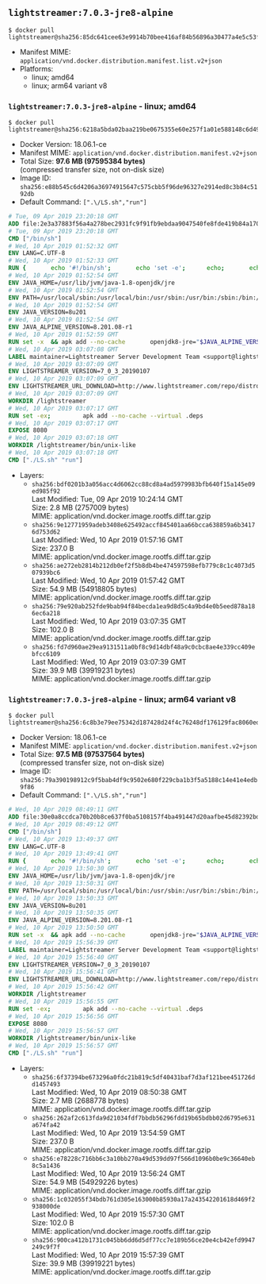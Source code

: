 ## `lightstreamer:7.0.3-jre8-alpine`

```console
$ docker pull lightstreamer@sha256:85dc641cee63e9914b70bee416af84b56896a30477a4e5c53fe864121dbd06ca
```

-	Manifest MIME: `application/vnd.docker.distribution.manifest.list.v2+json`
-	Platforms:
	-	linux; amd64
	-	linux; arm64 variant v8

### `lightstreamer:7.0.3-jre8-alpine` - linux; amd64

```console
$ docker pull lightstreamer@sha256:6218a5bda02baa219be0675355e60e257f1a01e588148c6d4951ea552ffc060a
```

-	Docker Version: 18.06.1-ce
-	Manifest MIME: `application/vnd.docker.distribution.manifest.v2+json`
-	Total Size: **97.6 MB (97595384 bytes)**  
	(compressed transfer size, not on-disk size)
-	Image ID: `sha256:e88b545c6d4206a36974915647c575cbb5f96de96327e2914ed8c3b84c5192db`
-	Default Command: `[".\/LS.sh","run"]`

```dockerfile
# Tue, 09 Apr 2019 23:20:18 GMT
ADD file:2e3a37883f56a4a278bec2931fc9f91fb9ebdaa9047540fe8fde419b84a1701b in / 
# Tue, 09 Apr 2019 23:20:18 GMT
CMD ["/bin/sh"]
# Wed, 10 Apr 2019 01:52:32 GMT
ENV LANG=C.UTF-8
# Wed, 10 Apr 2019 01:52:33 GMT
RUN { 		echo '#!/bin/sh'; 		echo 'set -e'; 		echo; 		echo 'dirname "$(dirname "$(readlink -f "$(which javac || which java)")")"'; 	} > /usr/local/bin/docker-java-home 	&& chmod +x /usr/local/bin/docker-java-home
# Wed, 10 Apr 2019 01:52:54 GMT
ENV JAVA_HOME=/usr/lib/jvm/java-1.8-openjdk/jre
# Wed, 10 Apr 2019 01:52:54 GMT
ENV PATH=/usr/local/sbin:/usr/local/bin:/usr/sbin:/usr/bin:/sbin:/bin:/usr/lib/jvm/java-1.8-openjdk/jre/bin:/usr/lib/jvm/java-1.8-openjdk/bin
# Wed, 10 Apr 2019 01:52:54 GMT
ENV JAVA_VERSION=8u201
# Wed, 10 Apr 2019 01:52:54 GMT
ENV JAVA_ALPINE_VERSION=8.201.08-r1
# Wed, 10 Apr 2019 01:52:59 GMT
RUN set -x 	&& apk add --no-cache 		openjdk8-jre="$JAVA_ALPINE_VERSION" 	&& [ "$JAVA_HOME" = "$(docker-java-home)" ]
# Wed, 10 Apr 2019 03:07:08 GMT
LABEL maintainer=Lightstreamer Server Development Team <support@lightstreamer.com>
# Wed, 10 Apr 2019 03:07:09 GMT
ENV LIGHTSTREAMER_VERSION=7_0_3_20190107
# Wed, 10 Apr 2019 03:07:09 GMT
ENV LIGHTSTREAMER_URL_DOWNLOAD=http://www.lightstreamer.com/repo/distros/Lightstreamer_7_0_3_20190107.tar.gz
# Wed, 10 Apr 2019 03:07:09 GMT
WORKDIR /lightstreamer
# Wed, 10 Apr 2019 03:07:17 GMT
RUN set -ex;         apk add --no-cache --virtual .deps                    gnupg                    tar                    curl         && gpg --keyserver hkp://p80.pool.sks-keyservers.net:80 --recv-keys 9B90BFD14309C7DA5EF58D7D4A8C08966F29B4D2         &&  set -ex;                curl -fSL -o Lightstreamer.tar.gz ${LIGHTSTREAMER_URL_DOWNLOAD}                && curl -fSL -o Lightstreamer.tar.gz.asc ${LIGHTSTREAMER_URL_DOWNLOAD}.asc                && gpg --batch --verify Lightstreamer.tar.gz.asc Lightstreamer.tar.gz                && tar -xvf Lightstreamer.tar.gz --strip-components=1                && sed -i -- 's/\/usr\/jdk1.8.0/$JAVA_HOME/' bin/unix-like/LS.sh                && sed -i -e '164,$s/<appender-ref ref="LSConsole" \/>/<!--<appender-ref ref="LSConsole" \/>-->/'                          -e '116,$s/<appender-ref ref="LSDailyRolling" \/>/<appender-ref ref="LSConsole" \/>/'                          -e '/<!--<appender-ref ref="LSConsole" \/>-->/ d' conf/lightstreamer_log_conf.xml                && apk del .deps                && rm Lightstreamer.tar.gz Lightstreamer.tar.gz.asc
# Wed, 10 Apr 2019 03:07:17 GMT
EXPOSE 8080
# Wed, 10 Apr 2019 03:07:18 GMT
WORKDIR /lightstreamer/bin/unix-like
# Wed, 10 Apr 2019 03:07:18 GMT
CMD ["./LS.sh" "run"]
```

-	Layers:
	-	`sha256:bdf0201b3a056acc4d6062cc88cd8a4ad5979983bfb640f15a145e09ed985f92`  
		Last Modified: Tue, 09 Apr 2019 10:24:14 GMT  
		Size: 2.8 MB (2757009 bytes)  
		MIME: application/vnd.docker.image.rootfs.diff.tar.gzip
	-	`sha256:9e12771959adeb3408e625492accf845401aa66bcca638859a6b34176d753d62`  
		Last Modified: Wed, 10 Apr 2019 01:57:16 GMT  
		Size: 237.0 B  
		MIME: application/vnd.docker.image.rootfs.diff.tar.gzip
	-	`sha256:ae272eb2814b212db0ef2f5b8db4be474597598efb779c8c1c4073d507939bc6`  
		Last Modified: Wed, 10 Apr 2019 01:57:42 GMT  
		Size: 54.9 MB (54918805 bytes)  
		MIME: application/vnd.docker.image.rootfs.diff.tar.gzip
	-	`sha256:79e920ab252fde9bab94f84becda1ea9d8d5c4a9bd4e0b5eed878a186ec6a218`  
		Last Modified: Wed, 10 Apr 2019 03:07:35 GMT  
		Size: 102.0 B  
		MIME: application/vnd.docker.image.rootfs.diff.tar.gzip
	-	`sha256:fd7d960ae29ea9131511a0bf8c9d14dbf48a9c0cbc8ae4e339cc409ebfcc6109`  
		Last Modified: Wed, 10 Apr 2019 03:07:39 GMT  
		Size: 39.9 MB (39919231 bytes)  
		MIME: application/vnd.docker.image.rootfs.diff.tar.gzip

### `lightstreamer:7.0.3-jre8-alpine` - linux; arm64 variant v8

```console
$ docker pull lightstreamer@sha256:6c8b3e79ee75342d187428d24f4c76248df176129fac8060edc6352550b2fafd
```

-	Docker Version: 18.06.1-ce
-	Manifest MIME: `application/vnd.docker.distribution.manifest.v2+json`
-	Total Size: **97.5 MB (97537564 bytes)**  
	(compressed transfer size, not on-disk size)
-	Image ID: `sha256:79a390198912c9f5bab4df9c9502e680f229cba1b3f5a5188c14e41e4edb9f86`
-	Default Command: `[".\/LS.sh","run"]`

```dockerfile
# Wed, 10 Apr 2019 08:49:11 GMT
ADD file:30e0a8ccdca70b20b8ce637f0ba5108157f4ba491447d20aafbe45d82392bd81 in / 
# Wed, 10 Apr 2019 08:49:12 GMT
CMD ["/bin/sh"]
# Wed, 10 Apr 2019 13:49:37 GMT
ENV LANG=C.UTF-8
# Wed, 10 Apr 2019 13:49:41 GMT
RUN { 		echo '#!/bin/sh'; 		echo 'set -e'; 		echo; 		echo 'dirname "$(dirname "$(readlink -f "$(which javac || which java)")")"'; 	} > /usr/local/bin/docker-java-home 	&& chmod +x /usr/local/bin/docker-java-home
# Wed, 10 Apr 2019 13:50:30 GMT
ENV JAVA_HOME=/usr/lib/jvm/java-1.8-openjdk/jre
# Wed, 10 Apr 2019 13:50:31 GMT
ENV PATH=/usr/local/sbin:/usr/local/bin:/usr/sbin:/usr/bin:/sbin:/bin:/usr/lib/jvm/java-1.8-openjdk/jre/bin:/usr/lib/jvm/java-1.8-openjdk/bin
# Wed, 10 Apr 2019 13:50:33 GMT
ENV JAVA_VERSION=8u201
# Wed, 10 Apr 2019 13:50:35 GMT
ENV JAVA_ALPINE_VERSION=8.201.08-r1
# Wed, 10 Apr 2019 13:50:50 GMT
RUN set -x 	&& apk add --no-cache 		openjdk8-jre="$JAVA_ALPINE_VERSION" 	&& [ "$JAVA_HOME" = "$(docker-java-home)" ]
# Wed, 10 Apr 2019 15:56:39 GMT
LABEL maintainer=Lightstreamer Server Development Team <support@lightstreamer.com>
# Wed, 10 Apr 2019 15:56:40 GMT
ENV LIGHTSTREAMER_VERSION=7_0_3_20190107
# Wed, 10 Apr 2019 15:56:41 GMT
ENV LIGHTSTREAMER_URL_DOWNLOAD=http://www.lightstreamer.com/repo/distros/Lightstreamer_7_0_3_20190107.tar.gz
# Wed, 10 Apr 2019 15:56:42 GMT
WORKDIR /lightstreamer
# Wed, 10 Apr 2019 15:56:55 GMT
RUN set -ex;         apk add --no-cache --virtual .deps                    gnupg                    tar                    curl         && gpg --keyserver hkp://p80.pool.sks-keyservers.net:80 --recv-keys 9B90BFD14309C7DA5EF58D7D4A8C08966F29B4D2         &&  set -ex;                curl -fSL -o Lightstreamer.tar.gz ${LIGHTSTREAMER_URL_DOWNLOAD}                && curl -fSL -o Lightstreamer.tar.gz.asc ${LIGHTSTREAMER_URL_DOWNLOAD}.asc                && gpg --batch --verify Lightstreamer.tar.gz.asc Lightstreamer.tar.gz                && tar -xvf Lightstreamer.tar.gz --strip-components=1                && sed -i -- 's/\/usr\/jdk1.8.0/$JAVA_HOME/' bin/unix-like/LS.sh                && sed -i -e '164,$s/<appender-ref ref="LSConsole" \/>/<!--<appender-ref ref="LSConsole" \/>-->/'                          -e '116,$s/<appender-ref ref="LSDailyRolling" \/>/<appender-ref ref="LSConsole" \/>/'                          -e '/<!--<appender-ref ref="LSConsole" \/>-->/ d' conf/lightstreamer_log_conf.xml                && apk del .deps                && rm Lightstreamer.tar.gz Lightstreamer.tar.gz.asc
# Wed, 10 Apr 2019 15:56:56 GMT
EXPOSE 8080
# Wed, 10 Apr 2019 15:56:57 GMT
WORKDIR /lightstreamer/bin/unix-like
# Wed, 10 Apr 2019 15:56:57 GMT
CMD ["./LS.sh" "run"]
```

-	Layers:
	-	`sha256:6f37394be673296a0fdc21b819c5df40431baf7d3af121bee451726dd1457493`  
		Last Modified: Wed, 10 Apr 2019 08:50:38 GMT  
		Size: 2.7 MB (2688778 bytes)  
		MIME: application/vnd.docker.image.rootfs.diff.tar.gzip
	-	`sha256:262af2c613fda9d21034fdf7bbdb56296fdd19b65bdbb02d6795e631a674fa42`  
		Last Modified: Wed, 10 Apr 2019 13:54:59 GMT  
		Size: 237.0 B  
		MIME: application/vnd.docker.image.rootfs.diff.tar.gzip
	-	`sha256:e78228c716bb6c3a10bb270a49d539dd97f566d1096b0be9c36640eb8c5a1436`  
		Last Modified: Wed, 10 Apr 2019 13:56:24 GMT  
		Size: 54.9 MB (54929226 bytes)  
		MIME: application/vnd.docker.image.rootfs.diff.tar.gzip
	-	`sha256:1c032055f34bdb761d305e163000b85930a17a243542201618d469f2938000de`  
		Last Modified: Wed, 10 Apr 2019 15:57:30 GMT  
		Size: 102.0 B  
		MIME: application/vnd.docker.image.rootfs.diff.tar.gzip
	-	`sha256:900ca412b1731c045bb6dd6d5df77cc7e189b56ce20e4cb42efd9947249c9f7f`  
		Last Modified: Wed, 10 Apr 2019 15:57:39 GMT  
		Size: 39.9 MB (39919221 bytes)  
		MIME: application/vnd.docker.image.rootfs.diff.tar.gzip
